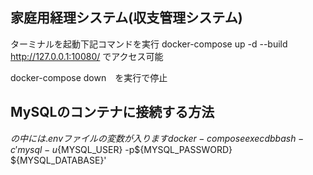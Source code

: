 ## 家庭用経理システム(収支管理システム)

ターミナルを起動下記コマンドを実行
docker-compose up -d --build
http://127.0.0.1:10080/
でアクセス可能

docker-compose down　を実行で停止

## MySQLのコンテナに接続する方法

${}の中には.envファイルの変数が入ります
docker-compose exec db bash -c 'mysql -u${MYSQL_USER} -p${MYSQL_PASSWORD} ${MYSQL_DATABASE}'